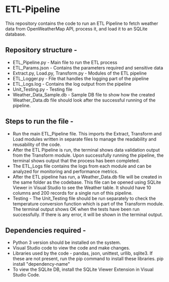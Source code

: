 # ETL-Pipeline

This repository contains the code to run an ETL Pipeline to fetch weather data from OpenWeatherMap API, process it, and load it to an SQLite database. 

## Repository structure -
* ETL_Pipeline.py - Main file to run the ETL process
* ETL_Params.json - Contains the parameters required and sensitive data
* Extract.py, Load.py, Transform.py - Modules of the ETL pipeline
* ETL_Logger.py - File that handles the logging part of the pipeline
* ETL_Logs.log - Contains the log output from the pipeline
* Unit_Testing.py - Testing file
* Weather_Data_Sample.db - Sample DB file to show how the created Weather_Data.db file should look after the successful running of the pipeline.

## Steps to run the file -
* Run the main ETL_Pipeline file. This imports the Extract, Transform and Load modules written in separate files to manage the readability and reusability of the code.
* After the ETL Pipeline is run, the terminal shows data validation output from the Transform module. Upon successfully running the pipeline, the terminal shows output that the process has been completed.
* The ETL_Logs file contains the logs from each module and can be analyzed for monitoring and performance metrics.
* After the ETL pipeline has run, a Weather_Data.db file will be created in the same folder as the codebase. This file can be opened using SQLite Viewer in Visual Studio to see the Weather table. It should have 10 columns and 200 records for a single run of this pipeline.
* Testing - The Unit_Testing file should be run separately to check the temperature conversion function which is part of the Transform module. The terminal output shows OK when the tests have been run successfully. If there is any error, it will be shown in the terminal output. 

## Dependencies required -
* Python 3 version should be installed on the system.
* Visual Studio code to view the code and make changes.
* Libraries used by the code - pandas, json, unittest, urllib, sqlite3. If these are not present, run the pip command to install these libraries.
    pip install "dependency-name"
* To view the SQLite DB, install the SQLite Viewer Extension in Visual Studio Code.
